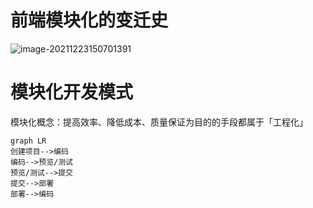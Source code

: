 # 前端模块化的变迁史

![image-20211223150701391](https://gitee.com/capsion/markdown-image/raw/master/image/202112231507629.png)





# 模块化开发模式

模块化概念：提高效率、降低成本、质量保证为目的的手段都属于「工程化」

```mermaid
graph LR
创建项目-->编码
编码-->预览/测试
预览/测试-->提交
提交-->部署
部署-->编码
```



